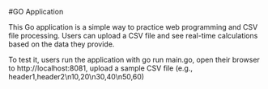 #GO Application

This Go application is a simple way to practice web programming and CSV file processing. Users can upload a CSV file and see real-time calculations based on the data they provide.

To test it, users run the application with go run main.go, open their browser to http://localhost:8081, upload a sample CSV file (e.g., header1,header2\n10,20\n30,40\n50,60)
